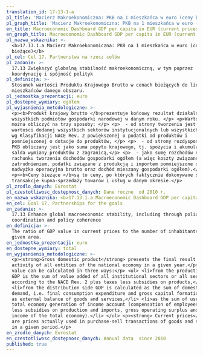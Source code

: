 ```yaml
---
translation_id: 17-13-1-a
pl_title: 'Macierz Makroekonomiczna: PKB na 1 mieszkańca w euro (ceny bieżące)'
pl_graph_title: 'Macierz Makroekonomiczna: PKB na 1 mieszkańca w euro (ceny bieżące)'
en_title: Macroeconomic Dashboard GDP per capita in EUR (current prices)
en_graph_title: Macroeconomic Dashboard GDP per capita in EUR (current prices)
pl_nazwa_wskaznika: >-
  <b>17.13.1.a Macierz Makroekonomiczna: PKB na 1 mieszkańca w euro (ceny
  bieżące)</b>
pl_cel: Cel 17. Partnerstwa na rzecz celów
pl_zadanie: >-
  17.13 Zwiększyć globalną stabilność makroekonomiczną, w tym poprzez
  koordynację i spójność polityk
pl_definicja: >-
  Stosunek wartości Produktu Krajowego Brutto w cenach bieżących do liczby
  mieszkańców danego obszaru.
pl_jednostka_prezentacji: euro
pl_dostepne_wymiary: ogółem
pl_wyjasnienia_metodologiczne: >-
  <p><b>Produkt krajowy brutto </b>prezentuje końcowy rezultat działalności
  wszystkich podmiotów gospodarki narodowej w danym roku. </p> <p>Wartość PKB
  można obliczyć na trzy sposoby: </p> <p>  - od strony tworzenia jest ona równa
  wartości dodanej wszystkich sektorów instytucjonalnych lub wszystkich sekcji
  wg Klasyfikacji NACE Rev. 2 powiększonej o podatki od produktów i
  pomniejszonej o dotacje do produktów, </p> <p>  - od strony rozdysponowania
  PKB obliczany jest jako suma popytu krajowego, tj. spożycia i akumulacji oraz
  salda wymiany produktów z zagranicą,</p> <p>  - jako sumę rozchodów na
  rachunku tworzenia dochodów gospodarki ogółem (a więc koszty związane z
  zatrudnieniem, podatki związane z produkcją i importem pomniejszone o dotacje,
  nadwyżka operacyjna brutto oraz dochód mieszany gospodarki ogółem).</p>
  <p><b>Ceny bieżące </b>są to ceny, po których faktycznie dokonywane są
  transakcje kupna-sprzedaży towarów i usług w danym okresie.</p>
pl_zrodlo_danych: Eurostat
pl_czestotliwosc_dostępnosc_danych: Dane roczne  od 2010 r.
en_nazwa_wskaznika: <b>17.13.1.a Macroeconomic Dashboard GDP per capita in EUR (current prices)</b>
en_cel: Goal 17. Partnerships for the goals
en_zadanie: >-
  17.13 Enhance global macroeconomic stability, including through policy
  coordination and policy coherence
en_definicja: >-
  The ratio of GDP value in current prices to the number of inhabitants of a
  given area.
en_jednostka_prezentacji: euro
en_dostepne_wymiary: total
en_wyjasnienia_metodologiczne: >-
  <p><strong>Gross domestic product</strong> presents the final result of the
  activity of all entities of the national economy in a given year.</p> <p>GDP
  value can be calculated in three ways:</p> <ul> <li>from the production side
  GDP is the sum of value added of all institutional sectors or all sections
  according to the NACE Rev. 2 plus taxes less subsidies on products,</li>
  <li>from the distribution side GDP is calculated as the sum of domestic
  demand, i.e. final consumption expenditure and gross capital formation as well
  as external balance of goods and services,</li> <li>as the sum of uses in the
  total economy generation of income account (compensation of employees, taxes
  less subsidies on production and imports, gross operating surplus and mixed
  income of the total economy).</li> </ul> <p><strong> Current prices</strong>
  are prices actually used in purchase-sell transactions of goods and services
  in a given period.</p>
en_zrodlo_danych: Eurostat
en_czestotliwosc_dostępnosc_danych: Annual data  since 2010
published: true
---
```

